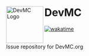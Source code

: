<div>
  <img align=left src="https://devmc.org/seo/favicon.svg" alt="DevMC Logo" width="100" height="100"/>
  <h1>DevMC</h1>
<div>

[![wakatime](https://wakatime.com/badge/user/d6a049ff-6a4a-43a6-84ca-2a7d63329349/project/cc89a32d-298f-40fb-a665-fa9dea6884da.svg)](https://wakatime.com/badge/user/d6a049ff-6a4a-43a6-84ca-2a7d63329349/project/cc89a32d-298f-40fb-a665-fa9dea6884da)

<br/>
Issue repository for DevMC.org
